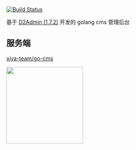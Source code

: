 [![Build Status](https://www.travis-ci.org/d2-projects/d2-admin-cms-go.svg?branch=master)](https://www.travis-ci.org/d2-projects/d2-admin-cms-go)

基于 [D2Admin (1.7.2)](https://github.com/d2-projects/d2-admin) 开发的 golang cms 管理后台

## 服务端

[xiya-team/go-cms](https://github.com/xiya-team/go-cms)

<a href="https://github.com/d2-projects/d2-admin" target="_blank"><img src="https://raw.githubusercontent.com/FairyEver/d2-admin/master/doc/image/d2-admin@2x.png" width="200"></a>